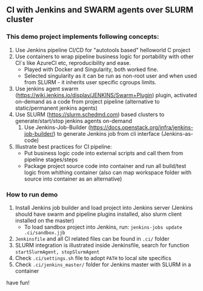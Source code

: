 ## CI with Jenkins and SWARM agents over SLURM cluster

### This demo project implements following concepts:

1. Use Jenkins pipeline CI/CD for "autotools based" helloworld C project
1. Use containers to wrap pipeline business logic for portability with other CI`s like AzureCI etc, reproducibility and ease.
   - Played with Docker and Singularity, both worked fine.
   - Selected singularity as it can be run as non-root user and when used from SLURM - it inherits user specific cgroups limits.
1. Use jenkins agent swarm (https://wiki.jenkins.io/display/JENKINS/Swarm+Plugin) plugin, activated on-demand as a code from project pipeline (alternative to static/permanent jenkins agents)
1. Use SLURM (https://slurm.schedmd.com) based clusters to generate/start/stop jenkins agents on-demand
   1. Use Jenkins-Job-Builder (https://docs.openstack.org/infra/jenkins-job-builder/) to generate Jenkins job from cli interface (Jenkins-as-code)
1. Illustrate best practices for CI pipeline:
   - Put business logic code into external scripts and call them from pipeline stages/steps
   - Package project source code into container and run all build/test logic from whithing container (also can map workspace folder with source into container as an alternative)
   
 ### How to run demo
 
 1. Install Jenkins job builder and load project into Jenkins server (Jenkins should have swarm and pipeline plugins installed, also slurm client installed on the master)
    - To load sandbox project into Jenkins, run: ```jenkins-jobs update .ci/sandbox.jjb```
 1. ```Jenkinsfile``` and all CI related files can be found in ```.ci/``` folder
 1. SLURM integration is illustrated inside Jenkinsfile, search for function ```startSlurmAgent, stopSlurmAgent```
 1. Check ```.ci/settings.sh``` file to adopt ```PATH``` to local site specifics
 1. Check ```.ci/jenkins_master/``` folder for Jenkins master with SLURM in a container
 
 
 have fun!
